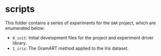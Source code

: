# scripts

This folder contains a series of experiments for the `OAR` project, which are enumerated below:

- `0_init`: Initial development files for the project and experiment driver library.
- `1_iris`: The GramART method applied to the Iris dataset.
